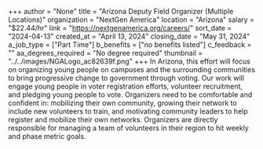 +++
author = "None"
title = "Arizona Deputy Field Organizer (Multiple Locations)"
organization = "NextGen America"
location = "Arizona"
salary = "$22.44/hr"
link = "https://nextgenamerica.org/careers/"
sort_date = "2024-04-13"
created_at = "April 13, 2024"
closing_date = "May 31, 2024"
a_job_type = ["Part Time"]
b_benefits = ["no benefits listed"]
c_feedback = ""
aa_degrees_required = "No degree required"
thumbnail = "../../images/NGALogo_ac82639f.png"
+++
In Arizona, this effort will focus on organizing young people on campuses and the surrounding communities to bring progressive change to government through voting. Our work will engage young people in voter registration efforts, volunteer recruitment, and pledging young people to vote. Organizers need to be comfortable and confident in: mobilizing their own community, growing their network to include new volunteers to train, and motivating community leaders to help register and mobilize their own networks. Organizers are directly responsible for managing a team of volunteers in their region to hit weekly and phase metric goals. 